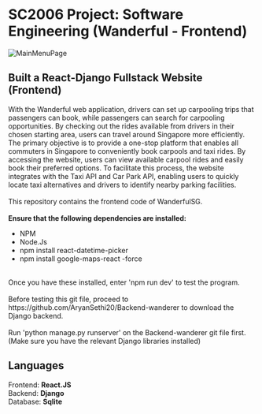 # SC2006 Project: Software Engineering (Wanderful - Frontend)
![MainMenuPage](https://github.com/dannweeeee/Wanderful/assets/42776950/d92cfdb2-b4e4-471b-b7cb-aa24b947a33d) <br>
## Built a React-Django Fullstack Website (Frontend)
With the Wanderful web application, drivers can set up carpooling trips that passengers can book, while passengers can search for carpooling opportunities. By checking out the rides available from drivers in their chosen starting area, users can travel around Singapore more efficiently. <br>
The primary objective is to provide a one-stop platform that enables all commuters in Singapore to conveniently book carpools and taxi rides. By accessing the website, users can view available carpool rides and easily book their preferred options. To facilitate this process, the website integrates with the Taxi API and Car Park API, enabling users to quickly locate taxi alternatives and drivers to identify nearby parking facilities. <br>
<br>
This repository contains the frontend code of WanderfulSG. <br>
<br>
**Ensure that the following dependencies are installed:** <br>
* NPM
* Node.Js
* npm install react-datetime-picker
* npm install google-maps-react -force 
<br>
Once you have these installed, enter 'npm run dev' to test the program. <br>
<br>
Before testing this git file, proceed to https://github.com/AryanSethi20/Backend-wanderer to download the Django backend. <br>
<br>
Run 'python manage.py runserver' on the Backend-wanderer git file first. (Make sure you have the relevant Django libraries installed) <br>

## Languages
Frontend: **React.JS** <br>
Backend: **Django** <br>
Database: **Sqlite** <br>
